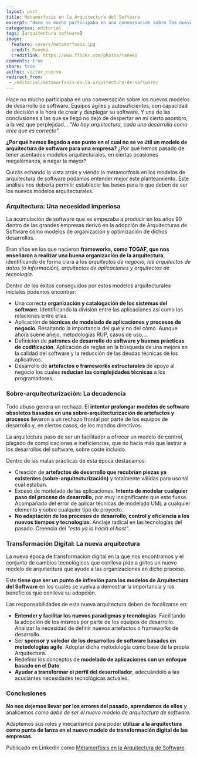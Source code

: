 ```yaml
---
layout: post
title: Metamorfosis en la Arquitectura del Software
excerpt: "Hace no mucho participaba en una conversación sobre los nuevos modelos de desarrollo de software. Equipos ágiles y autosuficientes, con capacidad de decisión a la hora de crear y desplegar su software"
categories: editorial
tags: [arquitectura software]
image:
  feature: covers/metamorfosis.jpg
  credit: Raneko
  creditlink: https://www.flickr.com/photos/raneko
comments: true
share: true
author: victor_cuervo
redirect_from:
 - /editorial/metamorfosis-en-la-arquitectura-de-software/
---
```

Hace no mucho participaba en una conversación sobre los nuevos modelos de desarrollo de software. Equipos ágiles y autosuficientes, con capacidad de decisión a la hora de crear y desplegar su software. Y una de las conclusiones a las que se llegó no dejó de despertar en mí cierto asombro, a la vez que perplejidad... <em>"No hay arquitectura, cada uno desarrolla como cree que es correcto".</em>

<strong>¿Por qué hemos llegado a ese punto en el cual no se ve útil un modelo de arquitectura de software para una empresa?</strong> ¿Por qué hemos pasado de tener asentados modelos arquitecturales, en ciertas ocasiones megalómanos,  a negar la mayor?

Quizás echando la vista atrás y viendo la metamorfosis en los modelos de arquitectura de software podamos entender mejor este planteamiento. Este análisis nos debería permitir establecer las bases para lo que deben de ser los nuevos modelos arquitecturales.
<h3><strong>Arquitectura: Una necesidad imperiosa</strong></h3>
La acumulación de software que se empezaba a producir en los años 90 dentro de las grandes empresas derivó en la adopción de Arquitecturas de Software como modelos de organización y optimización de dichos desarrollos.

Eran años en los que nacieron <strong>frameworks, como TOGAF, que nos enseñaron a realizar una buena organización de la arquitectura</strong>, identificando de forma clara a los <em>arquitectos de negocio, los arquitectos de datos (o información), arquitectos de aplicaciones y arquitectos de tecnología</em>.

Dentro de los éxitos conseguidos por estos modelos arquitecturales iniciales podemos encontrar:
<ul>
 	<li>Una correcta <strong>organización y catalogación de los sistemas del software</strong>. Identificando la división entre las aplicaciones así como las relaciones entre ellas.</li>
 	<li>Aplicación de <strong>técnicas de modelado de aplicaciones y procesos de negocio</strong>. Resaltando la importancia del qué y no del cómo. Aunque ahora suene añejo, metodologías RUP, casos de uso,...</li>
 	<li>Definición de <strong>patrones de desarrollo de software y buenas prácticas de codificación</strong>. Aplicación de reglas en la búsqueda de una mejora en la calidad del software y la reducción de las deudas técnicas de los aplicativos.</li>
 	<li>Desarrollo de <strong>artefactos o frameworks estructurales</strong> de apoyo al negocio los cuales <strong>reducían las complejidades técnicas</strong> a los programadores.</li>
</ul>
<h3><strong>Sobre-arquitecturización: La decadencia</strong></h3>
Todo abuso genera un rechazo. El <strong>intentar prolongar modelos de software obsoletos basados en una sobre-arquitecturización de artefactos y procesos </strong>llevaron a un rechazo frontal por parte de los equipos de desarrollo y, en ciertos casos, de los mandos directivos.

La arquitectura paso de ser un facilitador a ofrecer un modelo de control, plagado de complicaciones e ineficiencias, que no hacía más que lastrar a los desarrollos del software, sobre coste incluido.

Dentro de las malas prácticas de esta época destacamos:
<ul>
 	<li>Creación de <strong>artefactos de desarrollo que recubrían piezas ya existentes (sobre-arquitecturización)</strong> y totalmente válidas para uso tal cual estaban.</li>
 	<li>Exceso de modelado de las aplicaciones. <strong>Intento de modelar cualquier paso del proceso de desarrollo,</strong> por muy insignificante que este fuese. Acompañado del error de aplicar técnicas de modelado UML a cualquier elemento y sobre cualquier tipo de proyecto.</li>
 	<li><strong>No adaptación de los procesos de desarrollo, control y eficiencia a los nuevos tiempos y tecnologías</strong>. Anclaje radical en las tecnologías del pasado. Creencia del <em>"esto ya lo hacía el host"</em>.</li>
</ul>
<h3><strong>Transformación Digital: La nueva arquitectura </strong></h3>
La nueva época de transformación digital en la que nos encontramos y el conjunto de cambios tecnológicos que conlleva pide a gritos un nuevo modelo de arquitectura que ayude a las organizaciones en dicho proceso.

Este <strong>tiene que ser un punto de inflexión para los modelos de Arquitectura del Software</strong> en los cuales se vuelva a demostrar la importancia y los beneficios que conlleva su adopción.

Las responsabilidades de esta nueva arquitectura deben de focalizarse en:
<ul>
 	<li><strong>Entender y facilitar los nuevos paradigmas y tecnologías</strong>. Facilitando la adopción de los mismos por parte de los equipos de desarrollo. Analizar la necesidad de definir nuevos artefactos o frameworks de desarrollo.</li>
 	<li>Ser <strong>sponsor y valedor de los desarrollos de software basados en metodologías agile</strong>. Adoptar dicha metodología como base de la propia Arquitectura.</li>
 	<li>Redefinir los conceptos de <strong>modelado de aplicaciones con un enfoque basado en el Dato.</strong></li>
 	<li><strong>Ayudar a transformar el perfil del desarrollador</strong>, adecuándolo a las acuciantes necesidades tecnológicas actuales.</li>
</ul>
<h3><strong>Conclusiones</strong></h3>
<strong>No nos dejemos llevar por los errores del pasado, aprendamos de ellos</strong> y analicemos <em>como debe de ser el nuevo modelo de arquitectura de software.</em>

Adaptemos sus roles y mecanismos para poder <strong>utilizar a la arquitectura como punta de lanza en el nuevo modelo de transformación digital de las empresas.</strong>

Publicado en LinkedIn como <a href="https://www.linkedin.com/pulse/metamorfosis-en-la-arquitectura-de-software-victor-cuervo" target="_blank" rel="noopener noreferrer">Metamorfosis en la Arquitectura de Software</a>.
